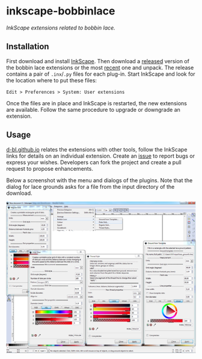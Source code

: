 # inkscape-bobbinlace
_InkScape extensions related to bobbin lace._

## Installation

First download and install [InkScape]. Then download a [released] version of the bobbin lace extensions or the most [recent] one and unpack. The release contains a pair of  `.inx`/`.py` files for each plug-in. Start InkScape and look for the location where to put these files:

    Edit > Preferences > System: User extensions

Once the files are in place and InkScape is restarted, the new extensions are available. Follow the same procedure to upgrade or downgrade an extension.

## Usage

[d-bl.github.io] relates the extensions with other tools, follow the InkScape links for details on an individual extension.
Create an [issue] to report bugs or express your wishes. Developers can fork the project and create a pull request to propose enhancements.

Below a screenshot with the menu and dialogs of the plugins. Note that the dialog for lace grounds asks for a file from the input directory of the download.

![](https://github.com/d-bl/inkscape-bobbinlace/blob/master/screenshot.png)

[released]: https://github.com/d-bl/inkscape-bobbinlace/releases
[recent]: https://github.com/d-bl/inkscape-bobbinlace/archive/master.zip
[InkScape]: https://inkscape.org
[d-bl.github.io]: https://d-bl.github.io/
[issue]: https://github.com/d-bl/inkscape-bobbinlace/issues
